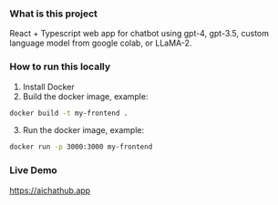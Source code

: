 ### What is this project

React + Typescript web app for chatbot using gpt-4, gpt-3.5, custom language model from google colab, or LLaMA-2.

### How to run this locally

1. Install Docker
2. Build the docker image, example:

```bash
docker build -t my-frontend .
```

3. Run the docker image, example:

```bash
docker run -p 3000:3000 my-frontend
```

### Live Demo

https://aichathub.app

